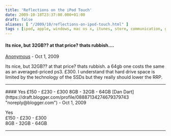 ```yaml
---
title: 'Reflections on the iPod Touch'
date: 2009-10-18T23:37:00.000+01:00
draft: false
aliases: [ "/2009/10/reflections-on-ipod-touch.html" ]
tags : [ipod, apple, windows, mac os x, itunes, store, communication, games, app, touch]
---
```


#### Its nice, but 32GB?? at that price? thats rubbish....
[Anonymous]( "noreply@blogger.com") - <time datetime="2009-10-19T10:37:05.992+01:00">Oct 1, 2009</time>

Its nice, but 32GB?? at that price? thats rubbish. a 64gb one costs the same as an averaged-priced ps3. £300. I understand that hard drive space is limited by the technology of the SSDs but they really should lower the RRP.
<hr />
#### Yes £150 - £230 - £300 8GB - 32GB - 64GB
[Dan Dart](https://draft.blogger.com/profile/08887134274679379743 "noreply@blogger.com") - <time datetime="2009-10-19T19:08:08.021+01:00">Oct 1, 2009</time>

Yes  
£150 - £230 - £300  
8GB - 32GB - 64GB
<hr />
